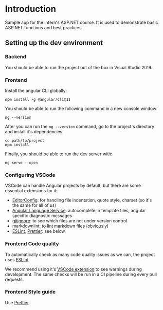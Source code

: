# Introduction

Sample app for the intern's ASP.NET course. It is used to demonstrate basic ASP.NET functions and best practices.

## Setting up the dev environment

### Backend

You should be able to run the project out of the box in Visual Studio 2019. 

### Frontend

Install the angular CLI globally:

```console
npm install -g @angular/cli@11
```

You should be able to run the following command in a new console window:

```console
ng --version
```

After you can run the `ng --version` command, go to the project's directory and install it's dependencies:

```console
cd path/to/project
npm install
```

Finally, you should be able to run the dev server with:

```console
ng serve --open
```

### Configuring VSCode

VSCode can handle Angular projects by default, but there are some essential extensions for it:

- [EditorConfig](https://marketplace.visualstudio.com/items?itemName=EditorConfig.EditorConfig): for handling file indentation, quote style, charset (so it's the same for all of us)
- [Angular Language Service](https://marketplace.visualstudio.com/items?itemName=Angular.ng-template): autocomplete in template files, angular specific diagnostic messages
- [gitignore](https://marketplace.visualstudio.com/items?itemName=codezombiech.gitignore): to see which files are not under version control
- [markdownlint](https://marketplace.visualstudio.com/items?itemName=DavidAnson.vscode-markdownlint): to lint markdown files (obviously)
- [ESLint](https://marketplace.visualstudio.com/items?itemName=dbaeumer.vscode-eslint), [Prettier](https://marketplace.visualstudio.com/items?itemName=esbenp.prettier-vscode): see below

### Frontend Code quality

To automatically check as many code quality issues as we can, the project uses [ESLint](https://eslint.org/).

We recommend using it's [VSCode extension](https://marketplace.visualstudio.com/items?itemName=dbaeumer.vscode-eslint) to see warnings during development. The same checks will be run in a CI pipeline during every pull requests.

### Frontend Style guide

Use [Prettier](https://prettier.io/).
